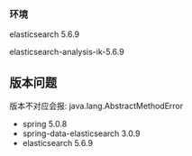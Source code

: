 ### 环境

elasticsearch 5.6.9

elasticsearch-analysis-ik-5.6.9

## 版本问题

版本不对应会报: java.lang.AbstractMethodError

- spring 5.0.8
- spring-data-elasticsearch 3.0.9
- elasticsearch 5.6.9

